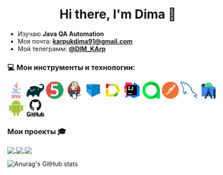 <h1 align="center">Hi there, I'm Dima 👋 </h1>

 - Изучаю **Java QA Automation**
 - Моя почта: **<karpukdima91@gmail.com>**
 - Мой телеграмм: [**@DIM_KArp**](https://t.me/DIM_KArp)

### 💻 Мои инструменты и технологии:

<p align="left">
<img align="center" src="resources/java-original-wordmark.svg" height="40" width="40">
<img align="center" src="resources/gradle-original.svg" height="40" width="40">
<img align="center" src="resources/junit-original.svg" height="40" width="40">
<img align="center" src="resources/jenkins-original.svg" height="40" width="40">
<img align="center" src="resources/Selenoid.svg" height="40" width="40">
<img align="center" src="resources/Allure_Report.svg" height="40" width="40">
<img align="center" src="resources/intellij-original.svg" height="40" width="40">
<img align="center" src="resources/AllureTestOps.svg" height="40" width="40">
<img align="center" src="resources/postman-plain.svg" height="40" width="40">
<img align="center" src="resources/mysql-original.svg" height="40" width="40">
<img align="center" src="resources/androidstudio-original.svg" height="40" width="40">
<img align="center" src="resources/android-original.svg" height="40" width="40">
<img align="center" src="resources/github-original-wordmark.svg" height="40" width="40">
</p>


### Мои проекты 🎓

<a href="https://github.com/DimaKarpuk/TwentyOneVek.git">
  <img align="center" src="https://github-readme-stats.vercel.app/api/pin/?username=DimaKarpuk&repo=TwentyOneVek&theme=dracula" />
</a> <a href="https://github.com/DimaKarpuk/demoQaAPI">
  <img align="center" src="https://github-readme-stats.vercel.app/api/pin/?username=DimaKarpuk&repo=demoQaAPI&theme=dracula" />
</a> <a href="https://github.com/DimaKarpuk/wikipediaMobileTest">
  <img align="center" src="https://github-readme-stats.vercel.app/api/pin/?username=DimaKarpuk&repo=wikipediaMobileTest&theme=dracula" />
</a>

![Anurag's GitHub stats](https://github-readme-stats.vercel.app/api?username=DimaKarpuk&show_icons=true&bg_color=00000000)

<!--
**DimaKarpuk/DimaKarpuk** is a ✨ _special_ ✨ repository because its `README.md` (this file) appears on your GitHub profile.

Here are some ideas to get you started:

- 🔭 I’m currently working on ...
- 🌱 I’m currently learning ...
- 👯 I’m looking to collaborate on ...
- 🤔 I’m looking for help with ...
- 💬 Ask me about ...
- 📫 How to reach me: ...
- 😄 Pronouns: ...
- ⚡ Fun fact: ...
-->
